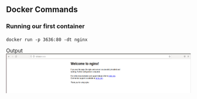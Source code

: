 ## Docker Commands
### Running our first container

`docker run -p 3636:80 -dt nginx`

Output
![Docker Run Command](/images/runOutput.PNG "Docker Run Command")
